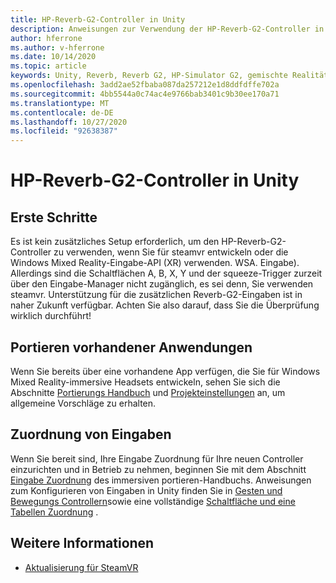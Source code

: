 ```yaml
---
title: HP-Reverb-G2-Controller in Unity
description: Anweisungen zur Verwendung der HP-Reverb-G2-Controller in steamvr und Windows Mixed Reality.
author: hferrone
ms.author: v-hferrone
ms.date: 10/14/2020
ms.topic: article
keywords: Unity, Reverb, Reverb G2, HP-Simulator G2, gemischte Realität, Entwicklung, Motion Controller, Benutzereingaben, Features, neues Projekt, Emulator, Dokumentation, Anleitungen, Features, Hologramme, Spieleentwicklung
ms.openlocfilehash: 3add2ae52fbaba087da257212e1d8ddfdffe702a
ms.sourcegitcommit: 4bb5544a0c74ac4e9766bab3401c9b30ee170a71
ms.translationtype: MT
ms.contentlocale: de-DE
ms.lasthandoff: 10/27/2020
ms.locfileid: "92638387"
---
```

# <a name="hp-reverb-g2-controllers-in-unity"></a>HP-Reverb-G2-Controller in Unity

## <a name="getting-started"></a>Erste Schritte

Es ist kein zusätzliches Setup erforderlich, um den HP-Reverb-G2-Controller zu verwenden, wenn Sie für steamvr entwickeln oder die Windows Mixed Reality-Eingabe-API (XR) verwenden. WSA. Eingabe). Allerdings sind die Schaltflächen A, B, X, Y und der squeeze-Trigger zurzeit über den Eingabe-Manager nicht zugänglich, es sei denn, Sie verwenden steamvr. Unterstützung für die zusätzlichen Reverb-G2-Eingaben ist in naher Zukunft verfügbar. Achten Sie also darauf, dass Sie die Überprüfung wirklich durchführt!

## <a name="porting-existing-applications"></a>Portieren vorhandener Anwendungen

Wenn Sie bereits über eine vorhandene App verfügen, die Sie für Windows Mixed Reality-immersive Headsets entwickeln, sehen Sie sich die Abschnitte [Portierungs Handbuch](../porting-apps/porting-guides.md) und [Projekteinstellungen](https://docs.microsoft.com/windows/mixed-reality/develop/porting-apps/porting-guides?tabs=project#unity-porting-guidance) an, um allgemeine Vorschläge zu erhalten.

## <a name="mapping-input"></a>Zuordnung von Eingaben

Wenn Sie bereit sind, Ihre Eingabe Zuordnung für Ihre neuen Controller einzurichten und in Betrieb zu nehmen, beginnen Sie mit dem Abschnitt [Eingabe Zuordnung](https://docs.microsoft.com/windows/mixed-reality/develop/porting-apps/porting-guides?tabs=input#unity-porting-guidance) des immersiven portieren-Handbuchs. Anweisungen zum Konfigurieren von Eingaben in Unity finden Sie in [Gesten und Bewegungs Controllern](gestures-and-motion-controllers-in-unity.md)sowie eine vollständige [Schaltfläche und eine Tabellen Zuordnung](gestures-and-motion-controllers-in-unity.md#using-hp-reverb-g2-controllers) .

## <a name="see-also"></a>Weitere Informationen
* [Aktualisierung für SteamVR](../porting-apps/updating-your-steamvr-application-for-windows-mixed-reality.md)
